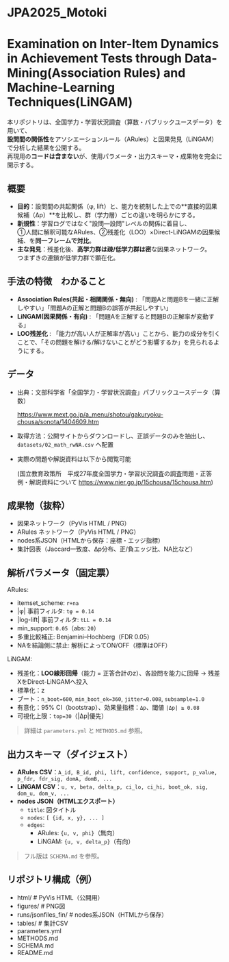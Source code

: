 # JPA2025_Motoki

# Examination on Inter-Item Dynamics in Achievement Tests through Data-Mining(Association Rules) and Machine-Learning Techniques(LiNGAM)

本リポジトリは、全国学力・学習状況調査（算数・パブリックユースデータ）を用いて、  
**設問間の関係性**をアソシエーションルール（ARules）と因果発見（LiNGAM）で分析した結果を公開する。  
再現用の**コードは含まない**が、使用パラメータ・出力スキーマ・成果物を完全に開示する。

## 概要
- **目的**：設問間の共起関係（φ, lift）と、能力を統制した上での**直接的因果候補（Δp）**を比較し、群（学力層）ごとの違いを明らかにする。
- **新規性**：学習ログではなく"設問—設問"レベルの関係に着目し、  
  ①人間に解釈可能なARules、②残差化（LOO）×Direct-LiNGAMの因果候補、を**同一フレームで対比**。
- **主な発見**：残差化後、**高学力群は疎/低学力群は密**な因果ネットワーク。  
  つまずきの連鎖が低学力群で顕在化。

## 手法の特徴　わかること
- **Association Rules(共起・相関関係・無向)** : 「問題Aと問題Bを一緒に正解しやすい」「問題Aの正解と問題Bの誤答が共起しやすい」
- **LiNGAM(因果関係・有向)** : 「問題Aを正解すると問題Bの正解率が変動する」
- **LOO残差化** : 「能力が高い人が正解率が高い」ことから、能力の成分を引くことで、「その問題を解ける/解けないことがどう影響するか」を見られるようにする。

## データ
- 出典：文部科学省「全国学力・学習状況調査」パブリックユースデータ（算数）
  
  https://www.mext.go.jp/a_menu/shotou/gakuryoku-chousa/sonota/1404609.htm
- 取得方法：公開サイトからダウンロードし、正誤データのみを抽出し、`datasets/02_math_rwNA.csv` へ配置
- 実際の問題や解説資料は以下から閲覧可能

  (国立教育政策所　平成27年度全国学力・学習状況調査の調査問題・正答例・解説資料について https://www.nier.go.jp/15chousa/15chousa.htm)

## 成果物（抜粋）
- 因果ネットワーク（PyVis HTML / PNG）
- ARules ネットワーク（PyVis HTML / PNG）
- nodes系JSON（HTMLから保存：座標・エッジ指標）
- 集計図表（Jaccard一致度、Δp分布、正/負エッジ比、NA比など）

## 解析パラメータ（固定票）
ARules:
- itemset_scheme: `r+na`
- |φ| 事前フィルタ: `tφ = 0.14`
- |log-lift| 事前フィルタ: `tLL = 0.14`
- min_support: `0.05`（abs: `20`）
- 多重比較補正: Benjamini–Hochberg（FDR 0.05）
- NAを結論側に禁止: 解析によってON/OFF（標準はOFF）

LiNGAM:
- 残差化：**LOO線形回帰**（能力 = 正答合計のz）、各設問を能力に回帰 → 残差XをDirect-LiNGAMへ投入
- 標準化：z
- ブート：`n_boot=600`, `min_boot_ok=360`, `jitter=0.008`, `subsample=1.0`
- 有意化：95% CI（bootstrap）、効果量指標：`Δp`、閾値 `|Δp| ≥ 0.08`
- 可視化上限：`top=30`（|Δp|優先）

> 詳細は `parameters.yml` と `METHODS.md` 参照。

## 出力スキーマ（ダイジェスト）
- **ARules CSV**：`A_id, B_id, phi, lift, confidence, support, p_value, p_fdr, fdr_sig, domA, domB, ...`
- **LiNGAM CSV**：`u, v, beta, delta_p, ci_lo, ci_hi, boot_ok, sig, dom_u, dom_v, ...`
- **nodes JSON（HTMLエクスポート）**  
  - `title`: 図タイトル  
  - `nodes`: `[ {id, x, y}, ... ]`  
  - `edges`:  
    - ARules: `{u, v, phi}`（無向）  
    - LiNGAM: `{u, v, delta_p}`（有向）

> フル版は `SCHEMA.md` を参照。

## リポジトリ構成（例）
- html/               # PyVis HTML（公開用）
- figures/              # PNG図
- runs/jsonfiles_fin/   # nodes系JSON（HTMLから保存）
- tables/               # 集計CSV
- parameters.yml
- METHODS.md
- SCHEMA.md
- README.md
